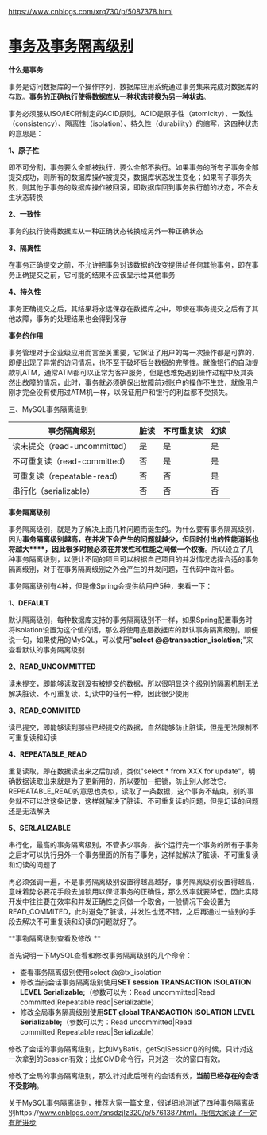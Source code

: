 https://www.cnblogs.com/xrq730/p/5087378.html

# [事务及事务隔离级别](https://www.cnblogs.com/xrq730/p/5087378.html)

**什么是事务**

事务是访问数据库的一个操作序列，数据库应用系统通过事务集来完成对数据库的存取。**事务的正确执行使得数据库从一种状态转换为另一种状态**。

事务必须服从ISO/IEC所制定的ACID原则。ACID是原子性（atomicity）、一致性（consistency）、隔离性（isolation）、持久性（durability）的缩写，这四种状态的意思是：

**1、原子性**

即不可分割，事务要么全部被执行，要么全部不执行。如果事务的所有子事务全部提交成功，则所有的数据库操作被提交，数据库状态发生变化；如果有子事务失败，则其他子事务的数据库操作被回滚，即数据库回到事务执行前的状态，不会发生状态转换

**2、一致性**

事务的执行使得数据库从一种正确状态转换成另外一种正确状态

**3、隔离性**

在事务正确提交之前，不允许把事务对该数据的改变提供给任何其他事务，即在事务正确提交之前，它可能的结果不应该显示给其他事务

**4、持久性**

事务正确提交之后，其结果将永远保存在数据库之中，即使在事务提交之后有了其他故障，事务的处理结果也会得到保存

**事务的作用**

事务管理对于企业级应用而言至关重要，它保证了用户的每一次操作都是可靠的，即便出现了异常的访问情况，也不至于破坏后台数据的完整性。就像银行的自动提款机ATM，通常ATM都可以正常为客户服务，但是也难免遇到操作过程中及其突然出故障的情况，此时，事务就必须确保出故障前对账户的操作不生效，就像用户刚才完全没有使用过ATM机一样，以保证用户和银行的利益都不受损失。





三、MySQL事务隔离级别

| 事务隔离级别                 | 脏读 | 不可重复读 | 幻读 |
| ---------------------------- | ---- | ---------- | ---- |
| 读未提交（read-uncommitted） | 是   | 是         | 是   |
| 不可重复读（read-committed） | 否   | 是         | 是   |
| 可重复读（repeatable-read）  | 否   | 否         | 是   |
| 串行化（serializable）       | 否   | 否         | 否   |

**事务隔离级别**

事务隔离级别，就是为了解决上面几种问题而诞生的。为什么要有事务隔离级别，因为**事务隔离级别越高，在并发下会产生的问题就越少，但同时付出的性能消耗也将越大****，因此很多时候必须在并发性和性能之间做一个权衡**。所以设立了几种事务隔离级别，以便让不同的项目可以根据自己项目的并发情况选择合适的事务隔离级别，对于在事务隔离级别之外会产生的并发问题，在代码中做补偿。

事务隔离级别有4种，但是像Spring会提供给用户5种，来看一下：

**1、DEFAULT**

默认隔离级别，每种数据库支持的事务隔离级别不一样，如果Spring配置事务时将isolation设置为这个值的话，那么将使用底层数据库的默认事务隔离级别。顺便说一句，如果使用的MySQL，可以使用"**select @@transaction_isolation;**"来查看默认的事务隔离级别

**2、READ_UNCOMMITTED**

读未提交，即能够读取到没有被提交的数据，所以很明显这个级别的隔离机制无法解决脏读、不可重复读、幻读中的任何一种，因此很少使用

**3、READ_COMMITED**

读已提交，即能够读到那些已经提交的数据，自然能够防止脏读，但是无法限制不可重复读和幻读

**4、REPEATABLE_READ**

重复读取，即在数据读出来之后加锁，类似"select * from XXX for update"，明确数据读取出来就是为了更新用的，所以要加一把锁，防止别人修改它。REPEATABLE_READ的意思也类似，读取了一条数据，这个事务不结束，别的事务就不可以改这条记录，这样就解决了脏读、不可重复读的问题，但是幻读的问题还是无法解决

**5、SERLALIZABLE**

串行化，最高的事务隔离级别，不管多少事务，挨个运行完一个事务的所有子事务之后才可以执行另外一个事务里面的所有子事务，这样就解决了脏读、不可重复读和幻读的问题了



再必须强调一遍，不是事务隔离级别设置得越高越好，事务隔离级别设置得越高，意味着势必要花手段去加锁用以保证事务的正确性，那么效率就要降低，因此实际开发中往往要在效率和并发正确性之间做一个取舍，一般情况下会设置为READ_COMMITED，此时避免了脏读，并发性也还不错，之后再通过一些别的手段去解决不可重复读和幻读的问题就好了。



**事物隔离级别查看及修改
**

首先说明一下MySQL查看和修改事务隔离级别的几个命令：

- 查看事务隔离级别使用select @@tx_isolation
- 修改当前会话事务隔离级别使用**SET session TRANSACTION ISOLATION LEVEL Serializable;**（参数可以为：Read uncommitted|Read committed|Repeatable read|Serializable）
- 修改全局事务隔离级别使用**SET global TRANSACTION ISOLATION LEVEL Serializable;**（参数可以为：Read uncommitted|Read committed|Repeatable read|Serializable）

修改了会话的事务隔离级别，比如MyBatis，getSqlSession()的时候，只针对这一次拿到的Session有效；比如CMD命令行，只对这一次的窗口有效。

修改了全局的事务隔离级别，那么针对此后所有的会话有效，**当前已经存在的会话不受影响**。

关于MySQL事务隔离级别，推荐大家一篇文章，很详细地测试了四种事务隔离级别https://www.cnblogs.com/snsdzjlz320/p/5761387.html，相信大家读了一定有所进步